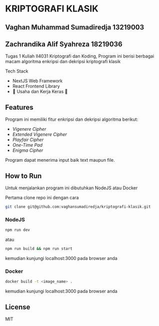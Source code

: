 # KRIPTOGRAFI KLASIK

## Vaghan Muhammad Sumadiredja 13219003

## Zachrandika Alif Syahreza 18219036

Tugas 1 Kuliah II4031 Kriptografi dan Koding, Program ini berisi berbagai macam algoritma enkripsi dan dekripsi kriptografi klasik

Tech Stack

- NextJS Web Framework
- React Frontend Library
- 💪 Usaha dan Kerja Keras 💪

## Features

Program ini memiliki fitur enkripsi dan dekripsi algoritma berikut:

- _Vigenere Cipher_
- _Extended Vigenere Cipher_
- _Playfair Cipher_
- _One-Time Pad_
- _Enigma Cipher_

Program dapat menerima input baik text maupun file.

## How to Run

Untuk menjalankan program ini dibutuhkan NodeJS atau Docker

Pertama clone repo ini dengan cara

```bash
git clone git@github.com:vaghansumadiredja/kriptografi-klasik.git
```

### NodeJS

```bash
npm run dev
```

atau

```bash
npm run build && npm run start
```

kemudian kunjungi localhost:3000 pada browser anda

### Docker

```bash
docker build -t <image_name> .
```

kemudian kunjungi localhost:3000 pada browser anda

## License

MIT
